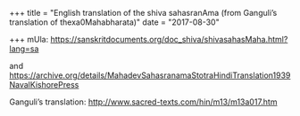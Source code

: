 +++
title = "English translation of the shiva sahasranAma (from Ganguli’s translation of thexa0Mahabharata)"
date = "2017-08-30"

+++
mUla:
<https://sanskritdocuments.org/doc_shiva/shivasahasMaha.html?lang=sa>

and
<https://archive.org/details/MahadevSahasranamaStotraHindiTranslation1939NavalKishorePress>

Ganguli’s translation: <http://www.sacred-texts.com/hin/m13/m13a017.htm>


